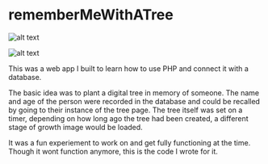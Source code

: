# rememberMeWithATree


![alt text](https://i2.wp.com/eddiebarkman.com/wp-content/uploads/2017/09/rememberMe2.png?resize=247%2C396)

![alt text](https://i0.wp.com/eddiebarkman.com/wp-content/uploads/2017/09/rememberMe4.png?resize=247%2C395)

This was a web app I built to learn how to use PHP and connect it with a database.

The basic idea was to plant a digital tree in memory of someone. The name and age of the person were recorded in the database and could be recalled by going to their instance of the tree page. The tree itself was set on a timer, depending on how long ago the tree had been created, a different stage of growth image would be loaded.

It was a fun experiement to work on and get fully functioning at the time. Though it wont function anymore, this is the code I wrote for it.